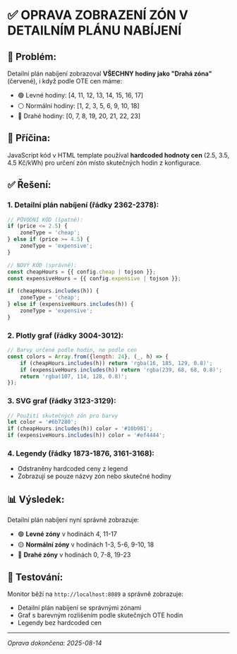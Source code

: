# ✅ OPRAVA ZOBRAZENÍ ZÓN V DETAILNÍM PLÁNU NABÍJENÍ

## 🎯 Problém:
Detailní plán nabíjení zobrazoval **VŠECHNY hodiny jako "Drahá zóna"** (červené), i když podle OTE cen máme:
- 🟢 Levné hodiny: [4, 11, 12, 13, 14, 15, 16, 17]
- ⚪ Normální hodiny: [1, 2, 3, 5, 6, 9, 10, 18] 
- 🔴 Drahé hodiny: [0, 7, 8, 19, 20, 21, 22, 23]

## 🔧 Příčina:
JavaScript kód v HTML template používal **hardcoded hodnoty cen** (2.5, 3.5, 4.5 Kč/kWh) pro určení zón místo skutečných hodin z konfigurace.

## ✅ Řešení:

### 1. **Detailní plán nabíjení** (řádky 2362-2378):
```javascript
// PŮVODNÍ KÓD (špatně):
if (price <= 2.5) {
    zoneType = 'cheap';
} else if (price >= 4.5) {
    zoneType = 'expensive';
}

// NOVÝ KÓD (správně):
const cheapHours = {{ config.cheap | tojson }};
const expensiveHours = {{ config.expensive | tojson }};

if (cheapHours.includes(h)) {
    zoneType = 'cheap';
} else if (expensiveHours.includes(h)) {
    zoneType = 'expensive';
}
```

### 2. **Plotly graf** (řádky 3004-3012):
```javascript
// Barvy určené podle hodin, ne podle cen
const colors = Array.from({length: 24}, (_, h) => {
    if (cheapHours.includes(h)) return 'rgba(16, 185, 129, 0.8)';
    if (expensiveHours.includes(h)) return 'rgba(239, 68, 68, 0.8)';
    return 'rgba(107, 114, 128, 0.8)';
});
```

### 3. **SVG graf** (řádky 3123-3129):
```javascript
// Použití skutečných zón pro barvy
let color = '#6b7280';
if (cheapHours.includes(h)) color = '#10b981';
if (expensiveHours.includes(h)) color = '#ef4444';
```

### 4. **Legendy** (řádky 1873-1876, 3161-3168):
- Odstraněny hardcoded ceny z legend
- Zobrazují se pouze názvy zón nebo skutečné hodiny

## 📊 Výsledek:
Detailní plán nabíjení nyní správně zobrazuje:
- 🟢 **Levné zóny** v hodinách 4, 11-17
- 🟡 **Normální zóny** v hodinách 1-3, 5-6, 9-10, 18
- 🔴 **Drahé zóny** v hodinách 0, 7-8, 19-23

## 🚀 Testování:
Monitor běží na `http://localhost:8089` a správně zobrazuje:
- Detailní plán nabíjení se správnými zónami
- Graf s barevným rozlišením podle skutečných OTE hodin
- Legendy bez hardcoded cen

---
*Oprava dokončena: 2025-08-14*